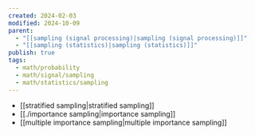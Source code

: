 ```yaml
---
created: 2024-02-03
modified: 2024-10-09
parent:
  - "[[sampling (signal processing)|sampling (signal processing)]]"
  - "[[sampling (statistics)|sampling (statistics)]]"
publish: true
tags:
  - math/probability
  - math/signal/sampling
  - math/statistics/sampling
---
```

- [[stratified sampling|stratified sampling]]
- [[./importance sampling|importance sampling]]
- [[multiple importance sampling|multiple importance sampling]]